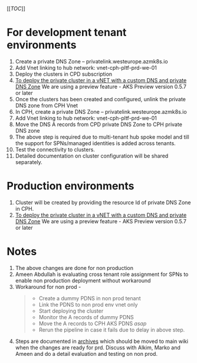 [[_TOC_]]

# For development tenant environments
1. Create a private DNS Zone – privatelink.westeurope.azmk8s.io
1. Add Vnet linking to hub network:
	vnet-cph-pltf-prd-we-01
1. Deploy the clusters in CPD subscription
1. [To deploy the private cluster in a vNET with a custom DNS and private DNS Zone](https://docs.microsoft.com/en-us/azure/aks/private-clusters#configure-private-dns-zone) 
   We are using a preview feature - AKS Preview version 0.5.7 or later
1. Once the clusters has been created and configured, unlink the private DNS zone from CPH Vnet
1. In CPH, create a private DNS Zone – privatelink.westeurope.azmk8s.io
1. Add Vnet linking to hub network:
	vnet-cph-pltf-prd-we-01
1. Move the DNS A records from CPD private DNS Zone to CPH private DNS zone
1. The above step is required due to multi-tenant hub spoke model and till the support for SPNs/managed identities is added across tenants.
1. Test the connectivity to clusters.
1. Detailed documentation on cluster configuration will be shared separately.

# Production environments
1. Cluster will be created by providing the resource Id of private DNS Zone in CPH.
2. [To deploy the private cluster in a vNET with a custom DNS and private DNS Zone](https://docs.microsoft.com/en-us/azure/aks/private-clusters#configure-private-dns-zone) 
	We are using a preview feature - AKS Preview version 0.5.7 or later


# Notes
1. The above changes are done for non production
1. Ameen Abdullah is evaluating cross tenant role assignment for SPNs to enable non production deployment without workaround
1. Workaround for non prod - 
    >- Create a dummy PDNS in non prod tenant
    >- Link the PDNS to non prod env vnet only
    >- Start deploying the cluster
    >- Monitor the A records of dummy PDNS
    >- Move the A records to CPH AKS PDNS *asap*
    >- Rerun the pipeline in case it fails due to delay in above step.
1. Steps are documented in [archives](/Overview/DevOps/UAT-Environment-Provisioning-Guide/UAT-Apps-Workload-Deployment-Steps) which should be moved to main wiki when the changes are ready for prd. Discuss with Alkim, Marko and Ameen and do a detail evaluation and testing on non prod.



